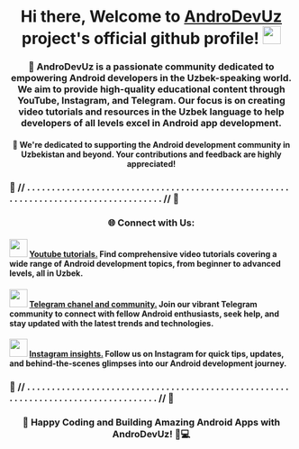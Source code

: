 <h1 align="center">Hi there, Welcome to <a href="https://t.me/androDevUzChannel" target="_blank">AndroDevUz</a> project's official github profile!
<img src="https://github.com/blackcater/blackcater/raw/main/images/Hi.gif" height="32"/></h1>
<h3 align="center">🚀 AndroDevUz is a passionate community dedicated to empowering Android developers in the Uzbek-speaking world. We aim to provide high-quality educational content through YouTube, Instagram, and Telegram. Our focus is on creating video tutorials and resources in the Uzbek language to help developers of all levels excel in Android app development.</h3>

<h4 align="center">🙏 We're dedicated to supporting the Android development community in Uzbekistan and beyond. Your contributions and feedback are highly appreciated!</h4>

<h3> 📌 // . . . . . . . . . . . . . . . . . . . . . . . . . . . . . . . . . . . . . . . . . . . . . . . . . . . . . . . . . . . . . . . . . . . . . . . . . . . . . . . . . . . . // 📌 </h3>

<h3 align="center"> 🌐 Connect with Us: </h3>

<h4> <img src="https://www.iconpacks.net/icons/2/free-youtube-logo-icon-2431-thumb.png" height="32"/>
<a href="https://Youtube.com/@androDevUz" target="_blank">Youtube tutorials.</a> Find comprehensive video tutorials covering a wide range of Android development topics, from beginner to advanced levels, all in Uzbek. </h4> 

<h4> <img src="https://upload.wikimedia.org/wikipedia/commons/thumb/8/83/Telegram_2019_Logo.svg/1200px-Telegram_2019_Logo.svg.png" height="32"/>
<a href="https://t.me/androDevUzChannel" target="_blank">Telegram chanel and community.</a> Join our vibrant Telegram community to connect with fellow Android enthusiasts, seek help, and stay updated with the latest trends and technologies. </h4>
 
<h4> <img src="https://upload.wikimedia.org/wikipedia/commons/thumb/a/a5/Instagram_icon.png/2048px-Instagram_icon.png" height="32"/>
<a href="https://Instagram.com/androdev.uz" target="_blank">Instagram insights.</a> Follow us on Instagram for quick tips, updates, and behind-the-scenes glimpses into our Android development journey. </h4>

<h3> 📌 // . . . . . . . . . . . . . . . . . . . . . . . . . . . . . . . . . . . . . . . . . . . . . . . . . . . . . . . . . . . . . . . . . . . . . . . . . . . . . . . . . . . // 📌 </h3>

<h3 align="center"> 🚀 Happy Coding and Building Amazing Android Apps with AndroDevUz! 📱💻 </h3>

